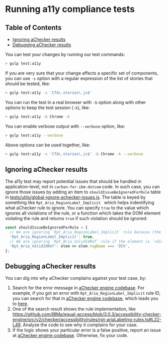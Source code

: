 # Running a11y compliance tests

<!-- START doctoc generated TOC please keep comment here to allow auto update -->
<!-- DON'T EDIT THIS SECTION, INSTEAD RE-RUN doctoc TO UPDATE -->
## Table of Contents

- [Ignoring aChecker results](#ignoring-achecker-results)
- [Debugging aChecker results](#debugging-achecker-results)

<!-- END doctoc generated TOC please keep comment here to allow auto update -->

You can test your changes by running our test commands:

```sh
> gulp test:a11y
```

If you are very sure that your change affects a specific set of components, you can use `-s` option with a regular expression of the list of stories that should be tested, like:

```sh
> gulp test:a11y -s 'CTA\.stories\.js$'
```

You can run the test in a real browser with `-b` option along with other options to keep the test session (`-k`), like:

```sh
> gulp test:a11y -b Chrome -k
```

You can enable verbose output with `--verbose` option, like:

```sh
> gulp test:a11y --verbose
```

Above options can be used together, like:

```sh
> gulp test:a11y -s 'CTA\.stories\.js$' -b Chrome -k --verbose
```

## Ignoring aChecker results

The a11y test may report potential issues that should be handled in application-level, not in `carbon-for-ibm-dotcom` code. In such case, you can ignore those issues by adding an item to `shouldIssueBeIgnoredForRule` table in [tests/utils/global-ignore-achecker-issues.js](https://github.com/carbon-design-system/carbon-for-ibm-dotcom/blob/main/packages/react/tests/utils/global-ignore-achecker-issues.js). The table is keyed by something like `Rpt_Aria_RegionLabel_Implicit ` which helps indentifying what aChecker rule to ignore. You can specify `true` to the value which ignores all violations of the rule, or a function which takes the DOM element violating the rule and returns `true` if such violation should be ignored:

```javascript
const shouldIssueBeIgnoredForRule = {
  // We are ignoring `Rpt_Aria_RegionLabel_Implicit` rule because (the reason).
  'Rpt_Aria_RegionLabel_Implicit': true,
  // We are ignoring `Rpt_Aria_ValidIdRef` rule if the element is `<div>` because (the reason).
  'Rpt_Aria_ValidIdRef': elem => elem.tagName === 'DIV',
};
```

## Debugging aChecker results

You can dig into why aChecker complains against your test case, by:

1. Search for the error message in [aChecker engine codebase](https://github.com/IBMa/equal-access/tree/master/accessibility-checker-engine). For example, if you got an error with `Rpt_Aria_RegionLabel_Implicit` rule ID, you can search for that in [aChecker engine codebase](https://github.com/IBMa/equal-access/tree/master/accessibility-checker-engine), which leads you to [here](https://github.com/IBMa/equal-access/search?q=Rpt_Aria_RegionLabel_Implicit&unscoped_q=Rpt_Aria_RegionLabel_Implicit).
2. One of the search result shows the rule implementation, like https://github.com/IBMa/equal-access/blob/3.0.3/accessibility-checker-engine/src/v2/checker/accessibility/rules/rpt-ariaLabeling-rules.ts#L22-L49. Analyze the code to see why it complains for your case.
3. If the logic shows your particular error is a false positive, report an issue at [aChecker engine codebase](https://github.com/IBMa/equal-access/issues). Otherwise, fix your code.
